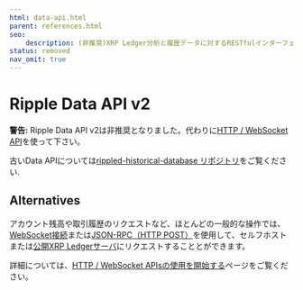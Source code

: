 ```yaml
---
html: data-api.html
parent: references.html
seo:
    description: (非推奨)XRP Ledger分析と履歴データに対するRESTfulインターフェイスです。
status: removed
nav_omit: true
---
```

# Ripple Data API v2

**警告:** Ripple Data API v2は非推奨となりました。代わりに[HTTP / WebSocket API](http-websocket-apis/index.md)を使って下さい。

古いData APIについては[rippled-historical-database リポジトリ](https://github.com/ripple/rippled-historical-database)をご覧ください.

## Alternatives

アカウント残高や取引履歴のリクエストなど、ほとんどの一般的な操作では、[WebSocket接続](../tutorials/http-websocket-apis/get-started.md#websocket-api)または[JSON-RPC（HTTP POST）](../tutorials/http-websocket-apis/build-apps/get-started.md#json-rpc)を使用して、セルフホストまたは[公開XRP Ledgerサーバ](../tutorials/public-servers.md)にリクエストすることとができます。

詳細については、[HTTP / WebSocket APIsの使用を開始する](../tutorials/http-websocket-apis/build-apps/get-started.md)ページをご覧ください。
